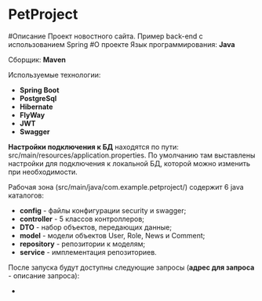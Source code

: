 # PetProject
#Описание
Проект новостного сайта. Пример back-end с использованием Spring
#О проекте
Язык программирования: **Java**

Сборщик: **Maven**

Используемые технологии:

- **Spring Boot**
- **PostgreSql**
- **Hibernate**
- **FlyWay**
- **JWT**
- **Swagger**

**Настройки подключения к БД** находятся по пути: src/main/resources/application.properties. По умолчанию там выставлены настройки для подключения к локальной БД, которой можно изменить при необходимости.

Рабочая зона (src/main/java/com.example.petproject/) содержит 6 java каталогов:

- **config** - файлы конфигурации security и swagger;
- **controller** - 5 классов контроллеров;
- **DTO** - набор объектов, передающих данные;
- **model** - модели объектов User, Role, News и Comment;
- **repository** - репозитории к моделям;
- **service** - имплементация репозиториев.

После запуска будут доступны следующие запросы (**адрес для запроса** - описание запроса):

- 